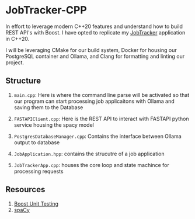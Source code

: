 # JobTracker-CPP

In effort to leverage modern C++20 features and understand how to build
REST API's with Boost. I have opted to replicate my 
[JobTracker](https://github.com/luisdavidgarcia/JobTracker) application in
C++20. 

I will be leveraging CMake for our build system, Docker for housing
our PostgreSQL container and Ollama, and Clang for formatting and linting
our project.

## Structure

1. `main.cpp`: Here is where the command line parse will be activated so 
  that our program can start processing job applicaitons with Ollama and
  saving them to the Database

3. `FASTAPIClient.cpp`: Here is the REST API to interact with FASTAPI python
    service housing the spacy model

4. `PostgresDatabaseManager.cpp`: Contains the interface between Ollama output
    to database

5. `JobApplication.hpp`: contains the strucutre of a job application

6. `JobTrackerApp.cpp`: houses the core loop and state machince for processing
    requests

## Resources

1. [Boost Unit Testing](https://www.boost.org/doc/libs/latest/libs/test/doc/html/index.html)
2. [spaCy](https://spacy.io/)
